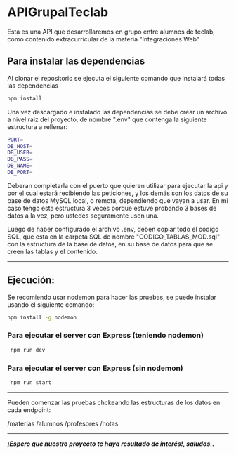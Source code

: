 # APIGrupalTeclab
Esta es una API que desarrollaremos en grupo entre alumnos de teclab, como contenido extracurricular de la materia "Integraciones Web"


## Para instalar las dependencias

Al clonar el repositorio se ejecuta el siguiente comando que instalará todas las dependencias

```bash
npm install
```

Una vez descargado e instalado las dependencias se debe crear un archivo a nivel raiz del proyecto, de nombre ".env" que contenga la siguiente estructura a rellenar:

```bash
PORT=
DB_HOST=
DB_USER=
DB_PASS=
DB_NAME=
DB_PORT=
```

Deberan completarla con el puerto que quieren utilizar para ejecutar la api y por el cual estará recibiendo las peticiones, y los demás son los datos de su base de datos MySQL local, o remota, dependiendo que vayan a usar. En mi caso tengo esta estructura 3 veces porque estuve probando 3 bases de datos a la vez, pero ustedes seguramente usen una.

Luego de haber configurado el archivo .env, deben copiar todo el código SQL, que esta en la carpeta SQL de nombre "CODIGO_TABLAS_MOD.sql" con la estructura de la base de datos, en su base de datos para que se creen las tablas y el contenido.

---

## Ejecución:

Se recomiendo usar nodemon para hacer las pruebas, se puede instalar usando el siguiente comando:

```bash
npm install -g nodemon
```

### Para ejecutar el server con Express (teniendo nodemon)

```bash
 npm run dev
```


### Para ejecutar el server con Express (sin nodemon)

```bash
 npm run start
```

---

Pueden comenzar las pruebas chckeando las estructuras de los datos en cada endpoint:

/materias
/alumnos
/profesores
/notas

---

<em><b>¡Espero que nuestro proyecto te haya resultado de interés!,  saludos..</b></em>